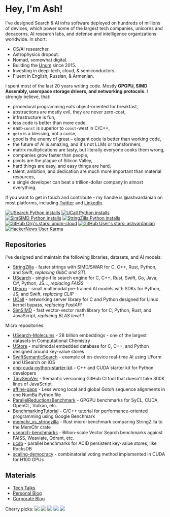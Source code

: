 # Hey, I'm Ash!

I've designed Search & AI infra software deployed on hundreds of millions of devices, which power some of the largest tech companies, unicorns and decacorns, AI research labs, and defense and intelligence organizations worldwide.
In short:

- CS/AI researcher.
- Astrophysics dropout.
- Nomad, somewhat digital.
- Building the [Unum](https://unum.cloud) since 2015.
- Investing in deep-tech, cloud, & semiconductors.
- Fluent in English, Russian, & Armenian.

I spent most of the last 20 years writing code.
Mostly __GPGPU, SIMD Assembly, userspace storage drivers, and networking protocols__.
I strongly believe, that:

- procedural programming eats object-oriented for breakfast,
- abstractions are mostly evil, they are never zero-cost,
- infrastructure is fun,
- less code is better than more code,
- east-`const` is superior to `const`-west in C/C++,
- `goto` is a blessing, not a curse,
- good is the enemy of great – elegant code is better than working code,
- the future of AI is amazing, and it's not LLMs or transformers,
- matrix multiplications are tasty, but literally everyone cooks them wrong,
- companies grow faster than people,
- pivots are the plague of Silicon Valley,
- hard things are easy, and easy things are hard,
- talent, ambition, and dedication are much more important than material resources,
- a single developer can beat a trillion-dollar company in almost everything.

If you want to get in touch and contribute - my handle is @ashvardanian on most platforms, including [Twitter](https://twitter.com/ashvardanian) and [LinkedIn](https://linkedin.com/in/ashvardanian).

[![USearch Python installs](https://static.pepy.tech/personalized-badge/usearch?period=total&units=abbreviation&left_color=black&right_color=blue&left_text=USearch%20Python%20installs)](https://github.com/unum-cloud/usearch)
[![UCall Python installs](https://static.pepy.tech/personalized-badge/ucall?period=total&units=abbreviation&left_color=black&right_color=blue&left_text=UCall%20Python%20installs)](https://github.com/unum-cloud/ucall)
[![SimSIMD Python installs](https://static.pepy.tech/personalized-badge/simsimd?period=total&units=abbreviation&left_color=black&right_color=blue&left_text=SimSIMD%20Python%20installs)](https://github.com/ashvardanian/simsimd)
[![StringZilla Python installs](https://static.pepy.tech/personalized-badge/stringzilla?period=total&units=abbreviation&left_color=black&right_color=blue&left_text=StringZilla%20Python%20installs)](https://github.com/ashvardanian/stringzilla)
[![GitHub Org's stars: unum-cloud](https://img.shields.io/github/stars/unum-cloud?style=social&label=Unum%20Stars)](https://github.com/unum-cloud)
[![GitHub User's stars: ashvardanian](https://img.shields.io/github/stars/ashvardanian?style=social&label=Personal%20Stars)](https://github.com/ashvardanian)
[![HackerNews User Karma](https://img.shields.io/hackernews/user-karma/ashvardanian?label=HackerNews)](https://ashvardanian.com/about#hackernews)

## Repositories

I've designed and maintain the following libraries, datasets, and AI models:

- [StringZilla](https://github.com/ashvardanian/StringZilla) - faster strings with SIMD/SWAR for C, C++, Rust, Python, and Swift, _replacing GlibC and STL_
- [USearch](https://github.com/unum-cloud/USearch) - single-file search engine for C, C++, Rust, Swift, Go, Java, C#, Python, JS..., _replacing FAISS_
- [UForm](https://github.com/unum-cloud/UForm) - small multimodal pre-trained AI models with SDKs for Python, JS, and Swift, _replacing CLIP_
- [UCall](https://github.com/unum-cloud/UCall) - networking server library for C and Python designed for Linux kernel bypass, _replacing FastAPI_
- [SimSIMD](https://github.com/ashvardanian/SimSIMD) - fast vector-vector math library for C, Python, Rust, and JavaScript, _replacing BLAS level 1_

Micro repositories:

- [USearch-Molecules](https://github.com/ashvardanian/USearch-Molecules) - 28 billion embeddings - one of the largest datasets in Computational Chemistry
- [UStore](https://github.com/unum-cloud/UStore) - multimodal embedded database for C, C++, and Python designed around key-value stores
- [SwiftSemanticSearch](https://github.com/ashvardanian/SwiftSemanticSearch) - example of on-device real-time AI using UForm and USearch on iOS
- [cpp-cuda-python-starter-kit](https://github.com/ashvardanian/cpp-cuda-python-starter-kit) - C++ and CUDA starter kit for Python developers
- [TinySemVer](https://github.com/ashvardanian/tinysemver) - Semantic versioning GitHub CI tool that doesn't take 300K lines of JavaScript
- [affine-gaps](https://github.com/ashvardanian/affine-gaps) - Less wrong local and global Gotoh sequence alignments in one NumBa Python file
- [ParallelReductionsBenchmark](https://github.com/ashvardanian/ParallelReductionsBenchmark) - GPGPU benchmarks for SyCL, CUDA, OpenCL, Vulkan, etc.
- [BenchmarkingTutorial](https://github.com/ashvardanian/BenchmarkingTutorial) - C/C++ tutorial for performance-oriented programming using Google Benchmark
- [memchr_vs_stringzilla](https://github.com/ashvardanian/memchr_vs_stringzilla) - Rust micro-benchmark comparing StringZilla to the MemChr crate
- [usearch-benchmarks](https://github.com/unum-cloud/usearch-benchmarks) - Billion-scale Vector Search benchmarks against FAISS, Weaviate, Qdrant, etc.
- [ucsb](https://github.com/unum-cloud/ucsb) - parallel benchmarks for ACID persistent key-value stores, like RocksDB
- [scaling-democracy](https://github.com/ashvardanian/scaling-democracy) - combinatorial voting method implemented in CUDA for H100 GPUs

## Materials

- [Tech Talks](https://ashvardanian.com/talks)
- [Personal Blog](https://ashvardanian.com/archives)
- [Corporate Blog](https://www.unum.cloud/blog)

Cherry picks:
[![](https://img.shields.io/youtube/views/ybWeUf_hC7o?label=Designing%20the%20fastest%20ACID%20Key-Value%20Store%2C%202022)](https://www.youtube.com/watch?v=ybWeUf_hC7o&list=PL2kcrNAeGTFzZbccNB3P_xruYPskMmwRT)
[![](https://img.shields.io/youtube/views/AA4RI6o0h1U?label=Dive%20into%20the%20general%20putposes%20GPU%20programming%2C%202019)](https://www.youtube.com/watch?v=AA4RI6o0h1U&list=PL2kcrNAeGTFzZbccNB3P_xruYPskMmwRT)
[![](https://img.shields.io/youtube/views/PQKYc0zK0iU?label=Bird's%20Eye%20View%20of%20Open-Source%20AI%20Infrastructure%2C%202023)](https://www.youtube.com/watch?v=PQKYc0zK0iU&list=PL2kcrNAeGTFzZbccNB3P_xruYPskMmwRT&t=65s)
[![](https://img.shields.io/youtube/views/UMrhB3icP9w?label=Vector%20Search%20and%20Databases%20at%20Scale%2C%202023)](https://www.youtube.com/watch?v=UMrhB3icP9w&list=PL2kcrNAeGTFzZbccNB3P_xruYPskMmwRT&t=65s)
[![](https://img.shields.io/youtube/views/L9ELuU3GeNc?label=Fantastic%20Data%20Science%20Libraries%20and%20Where%20to%20Find%20Them%2C%202023)](https://www.youtube.com/watch?v=L9ELuU3GeNc&list=PL2kcrNAeGTFzZbccNB3P_xruYPskMmwRT)

